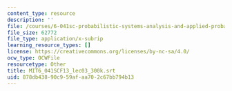 ```yaml
---
content_type: resource
description: ''
file: /courses/6-041sc-probabilistic-systems-analysis-and-applied-probability-fall-2013/878db43890c959afaa702c67bb794b13_MIT6_041SCF13_lec03_300k.vtt
file_size: 62772
file_type: application/x-subrip
learning_resource_types: []
license: https://creativecommons.org/licenses/by-nc-sa/4.0/
ocw_type: OCWFile
resourcetype: Other
title: MIT6_041SCF13_lec03_300k.srt
uid: 878db438-90c9-59af-aa70-2c67bb794b13
---
```

